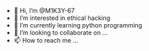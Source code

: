 - 👋 Hi, I’m @M1K3Y-67
- 👀 I’m interested in ethical hacking
- 🌱 I’m currently learning python programming
- 💞️ I’m looking to collaborate on ...
- 📫 How to reach me ...

<!---
M1K3Y-67/M1K3Y-67 is a ✨ special ✨ repository because its `README.md` (this file) appears on your GitHub profile.
You can click the Preview link to take a look at your changes.
--->
